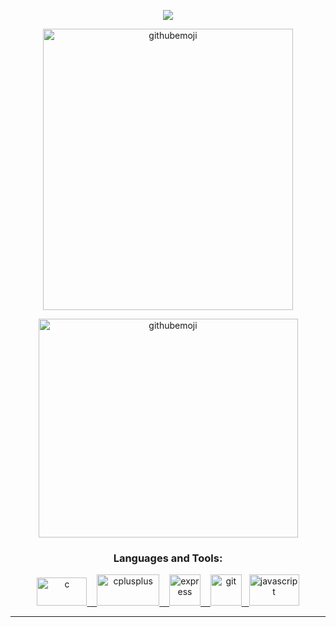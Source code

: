 <div>
<p align="center"><img  src="https://readme-typing-svg.herokuapp.com?font=&color=%23F7801C&size=22&lines=Real+Time+Language+Translation"/></p>
<div>
<p align="center"><img  border_radius="25%" width="400px" height="450px" alt="githubemoji"src="https://camo.githubusercontent.com/63abdc3407ab5749a6fa046151ee56433f7922da540e1aa8d3b5795200dde75f/68747470733a2f2f6f63746f6465782e6769746875622e636f6d2f696d616765732f6461667470756e6b746f6361742d6775792e676966"/></p>
</div>
<div align="right">
<p align="center" ><img  border_radius="25%" width="415" height="350" alt="githubemoji"src="https://user-images.githubusercontent.com/61548445/148815377-659dec8a-8cb8-4fe2-ab89-a32c8a714f05.png"/></p>
</div>
</div>

<h3 align="center">Languages and Tools:</h3>
<p align="center"> <a href="https://docs.python.org/3/" target="_blank"> <img src="https://user-images.githubusercontent.com/61548445/148883046-5d708d49-b5fa-4bc8-be8e-c42bca310f97.png" alt="c" title="Python" width="80" height="45"/> </a>
<a href="https://docs.anaconda.com/" target="_blank"> &nbsp;&nbsp;
 <img src="https://user-images.githubusercontent.com/61548445/148883836-1223a9c3-23c0-4ff3-8824-f587138d75d3.png" title="Anaconda Navigator" alt="cplusplus" width="100" height="50"/> </a> 
 <a href="https://jupyter-notebook.readthedocs.io/en/stable/" target="_blank">&nbsp;&nbsp; <img src="https://user-images.githubusercontent.com/61548445/148884397-c460ce30-38e1-485a-8deb-0d4779a11efb.png" title="Jupyter Notebook" alt="express" width="50" height="50"/> </a> 
 <a href="https://git-scm.com/" target="_blank">&nbsp;&nbsp; <img src="https://www.vectorlogo.zone/logos/git-scm/git-scm-icon.svg" title="Git" alt="git" width="50" height="50"/> </a> 
 <a href="https://pypi.org/project/pyttsx3/" target="_blank"> &nbsp;&nbsp;<img src="https://user-images.githubusercontent.com/61548445/148886062-d3d1e3bc-62f8-467e-abbe-e25d38b18b22.png" title="pyttsx3" alt="javascript" width="80" height="50"/> </a> 
  </p>
<hr/>



